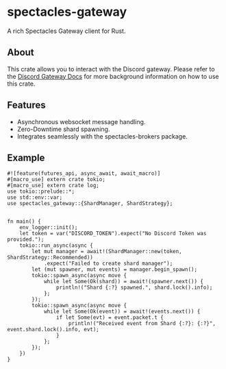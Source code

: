 # spectacles-gateway
A rich Spectacles Gateway client for Rust.

## About
This crate allows you to interact with the Discord gateway. Please refer to the [Discord Gateway Docs](https://discordapp.com/developers/docs/topics/gateway) for more background information on how to use this crate.
## Features
- Asynchronous websocket message handling.
- Zero-Downtime shard spawning.
- Integrates seamlessly with the spectacles-brokers package.


## Example
```rust,norun
#![feature(futures_api, async_await, await_macro)]
#[macro_use] extern crate tokio;
#[macro_use] extern crate log;
use tokio::prelude::*;
use std::env::var;
use spectacles_gateway::{ShardManager, ShardStrategy};


fn main() {
    env_logger::init();
    let token = var("DISCORD_TOKEN").expect("No Discord Token was provided.");
    tokio::run_async(async {
        let mut manager = await!(ShardManager::new(token, ShardStrategy::Recommended))
            .expect("Failed to create shard manager");
        let (mut spawner, mut events) = manager.begin_spawn();
        tokio::spawn_async(async move {
            while let Some(Ok(shard)) = await!(spawner.next()) {
                println!("Shard {:?} spawned.", shard.lock().info);
            };
        });
        tokio::spawn_async(async move {
            while let Some(Ok(event)) = await!(events.next()) {
                if let Some(evt) = event.packet.t {
                    println!("Received event from Shard {:?}: {:?}", event.shard.lock().info, evt);
                }
            };
        });
    })
}

```